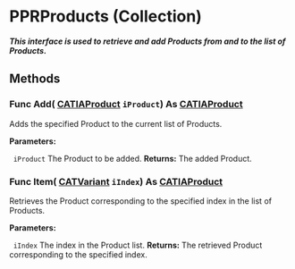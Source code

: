 # PPRProducts (Collection)

**_This interface is used to retrieve and add Products from and to the list of Products._**

## Methods

### Func **Add**( [CATIAProduct](../ProductStructureInterfaces/interface_Product_11223.md)  `iProduct`) As [CATIAProduct](../ProductStructureInterfaces/interface_Product_11223.md)

Adds the specified Product to the current list of Products.

**Parameters:**

` iProduct`      The Product to be added.
**Returns:**      The added Product.  
### Func **Item**( [CATVariant](../System/typedef_CATVariant_20656.md)  `iIndex`) As [CATIAProduct](../ProductStructureInterfaces/interface_Product_11223.md)

Retrieves the Product corresponding to the specified index in the list of Products.

**Parameters:**

` iIndex`      The index in the Product list.
**Returns:**      The retrieved Product corresponding to the specified index.